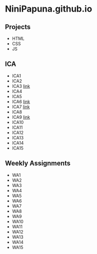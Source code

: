 # NiniPapuna.github.io


## Projects

- HTML
- CSS
- JS

## ICA

- ICA1
- ICA2
- ICA3 [link](/ica/"ica3a.html")
- ICA4
- ICA5
- ICA6 [link](/ica/ica6)
- ICA7 [link](/ica/"ica7.html")
- ICA8
- ICA9 [link]("/ICA/ica9.html")
- ICA10
- ICA11
- ICA12
- ICA13
- ICA14
- ICA15

## Weekly Assignments

- WA1
- WA2
- WA3
- WA4
- WA5
- WA6
- WA7
- WA8
- WA9
- WA10
- WA11
- WA12
- WA13
- WA14
- WA15

